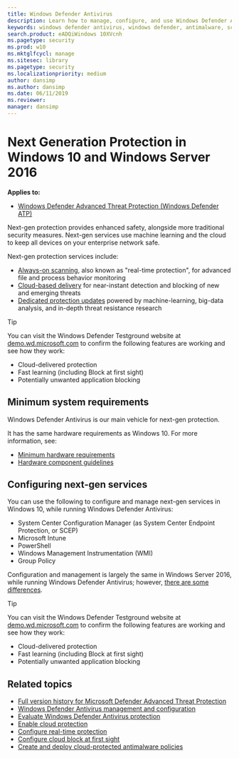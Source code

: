 ```yaml
---
title: Windows Defender Antivirus
description: Learn how to manage, configure, and use Windows Defender AV, the built-in antimalware and antivirus product available in Windows 10 and Windows Server 2016
keywords: windows defender antivirus, windows defender, antimalware, scep, system center endpoint protection, system center configuration manager, virus, malware, threat, detection, protection, security
search.product: eADQiWindows 10XVcnh
ms.pagetype: security
ms.prod: w10
ms.mktglfcycl: manage
ms.sitesec: library
ms.pagetype: security
ms.localizationpriority: medium
author: dansimp
ms.author: dansimp
ms.date: 06/11/2019
ms.reviewer: 
manager: dansimp
---
```


# Next Generation Protection in Windows 10 and Windows Server 2016

**Applies to:**

- [Windows Defender Advanced Threat Protection (Windows Defender ATP)](https://go.microsoft.com/fwlink/p/?linkid=2069559)

Next-gen protection provides enhanced safety, alongside more traditional security measures. Next-gen services use machine learning and the cloud to keep all devices on your enterprise network safe.

Next-gen protection services include:

- [Always-on scanning](configure-real-time-protection-windows-defender-antivirus.md), also known as "real-time protection", for advanced file and process behavior monitoring
- [Cloud-based delivery](utilize-microsoft-cloud-protection-windows-defender-antivirus.md) for near-instant detection and blocking of new and emerging threats
- [Dedicated protection updates](manage-updates-baselines-windows-defender-antivirus.md) powered by machine-learning, big-data analysis, and in-depth threat resistance research

>[!TIP]
>You can visit the Windows Defender Testground website at [demo.wd.microsoft.com](https://demo.wd.microsoft.com?ocid=cx-wddocs-testground) to confirm the following features are working and see how they work:
>
>- Cloud-delivered protection
>- Fast learning (including Block at first sight)
>- Potentially unwanted application blocking

## Minimum system requirements

Windows Defender Antivirus is our main vehicle for next-gen protection.

It has the same hardware requirements as Windows 10. For more information, see:

- [Minimum hardware requirements](https://msdn.microsoft.com/library/windows/hardware/dn915086.aspx)
- [Hardware component guidelines](https://msdn.microsoft.com/library/windows/hardware/dn915049.aspx)

## Configuring next-gen services

You can use the following to configure and manage next-gen services in Windows 10, while running Windows Defender Antivirus:

- System Center Configuration Manager (as System Center Endpoint Protection, or SCEP)
- Microsoft Intune
- PowerShell
- Windows Management Instrumentation (WMI)
- Group Policy

Configuration and management is largely the same in Windows Server 2016, while running Windows Defender Antivirus; however, [there are some differences](windows-defender-antivirus-on-windows-server-2016.md).

>[!TIP]
>You can visit the Windows Defender Testground website at [demo.wd.microsoft.com](https://demo.wd.microsoft.com?ocid=cx-wddocs-testground) to confirm the following features are working and see how they work:
>- Cloud-delivered protection
>- Fast learning (including Block at first sight)
>- Potentially unwanted application blocking

## Related topics

- [Full version history for Microsoft Defender Advanced Threat Protection](../microsoft-defender-atp/whats-new-in-microsoft-defender-atp.md)
- [Windows Defender Antivirus management and configuration](configuration-management-reference-windows-defender-antivirus.md)
- [Evaluate Windows Defender Antivirus protection](evaluate-windows-defender-antivirus.md)
- [Enable cloud protection](enable-cloud-protection-windows-defender-antivirus.md)
- [Configure real-time protection](configure-real-time-protection-windows-defender-antivirus.md)
- [Configure cloud block at first sight](configure-block-at-first-sight-windows-defender-antivirus.md)
- [Create and deploy cloud-protected antimalware policies](https://docs.microsoft.com/sccm/protect/deploy-use/endpoint-antimalware-policies#cloud-protection-service.md)
